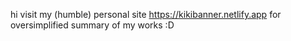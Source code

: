 hi
visit my (humble) personal site https://kikibanner.netlify.app for oversimplified summary of my works :D 

